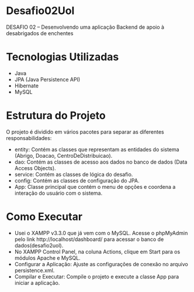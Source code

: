 # Desafio02Uol
DESAFIO 02 – Desenvolvendo uma aplicação Backend de apoio à desabrigados de enchentes

# Tecnologias Utilizadas
 - Java
 - JPA (Java Persistence API)
 - Hibernate
 - MySQL

# Estrutura do Projeto
O projeto é dividido em vários pacotes para separar as diferentes responsabilidades:
 - entity: Contém as classes que representam as entidades do sistema (Abrigo, Doacao, CentroDeDistribuicao).
 - dao: Contém as classes de acesso aos dados no banco de dados (Data Access Objects).
 - service: Contém as classes de lógica do desafio.
 - config: Contém as classes de configuração do JPA.
 - App: Classe principal que contém o menu de opções e coordena a interação do usuário com o sistema.

# Como Executar
 - Usei o XAMPP v3.3.0 que já vem com o MySQL. Acesse o phpMyAdmin pelo link http://localhost/dashboard/ para acessar o banco de dados(desafio2uol).
 - No XAMPP Control Panel, na coluna Actions, clique em Start para os módulos Apache e MySQL.
 - Configurar a Aplicação: Ajuste as configurações de conexão no arquivo persistence.xml.
 - Compilar e Executar: Compile o projeto e execute a classe App para iniciar a aplicação.
